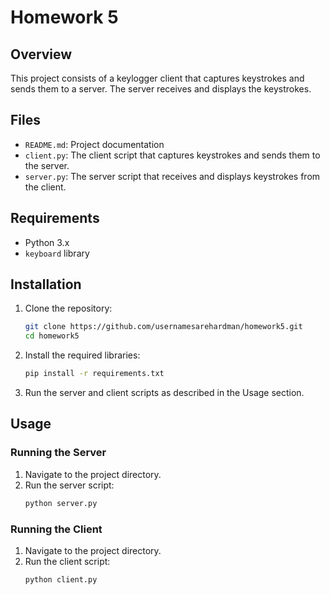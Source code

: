 # Homework 5

## Overview

This project consists of a keylogger client that captures keystrokes and sends them to a server. The server receives and displays the keystrokes.

## Files

- `README.md`: Project documentation
- `client.py`: The client script that captures keystrokes and sends them to the server.
- `server.py`: The server script that receives and displays keystrokes from the client.

## Requirements

- Python 3.x
- `keyboard` library

## Installation

1. Clone the repository:
   ```sh
   git clone https://github.com/usernamesarehardman/homework5.git
   cd homework5
2. Install the required libraries:
   ```sh
   pip install -r requirements.txt
   ```
3. Run the server and client scripts as described in the Usage section.

## Usage

### Running the Server
1. Navigate to the project directory.
2. Run the server script:
    ```bash
    python server.py
    ```

### Running the Client
1. Navigate to the project directory.
2. Run the client script:
    ```bash
    python client.py
    ```